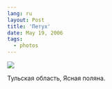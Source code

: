 ```yaml
---
lang: ru
layout: Post
title: 'Петух'
date: May 19, 2006
tags:
  - photos
---
```


![](http://wow.sapegin.me/37072p0n2Y3t/MG-6879.jpg)

Тульская область, Ясная поляна.
